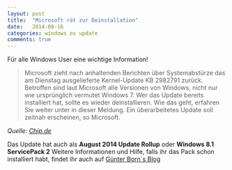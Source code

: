 ```yaml
---
layout: post
title:  "Microsoft rät zur Deinstallation"
date:   2014-08-16 
categories: windows os update
comments: true
---
```

Für alle Windows User eine wichtige Information!
>Microsoft zieht nach anhaltenden Berichten über Systemabstürze das am Dienstag ausgelieferte Kernel-Update KB 2982791 zurück. Betroffen sind laut Microsoft alle Versionen von Windows, nicht nur wie ursprünglich vermutet Windows 7. Wer das Update bereits installiert hat, sollte es wieder deinstallieren. Wie das geht, erfahren Sie weiter unter in dieser Meldung. Ein überarbeitetes Update soll zeitnah erscheinen, so Microsoft.

*Quelle: [Chip.de](http://www.chip.de/news/Windows-Update-Microsoft-raet-zur-Deinstallation_72007022.html)*

Das Update hat auch als **August 2014 Update Rollup** oder **Windows 8.1 ServicePack 2**
Weitere Informationen und Hilfe, falls ihr das Pack schon installiert habt, findet ihr auch auf [Günter Born´s Blog](http://blog.borncity.com/)